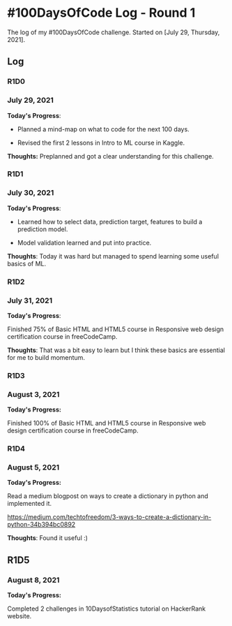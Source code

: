 # #100DaysOfCode Log - Round 1

The log of my #100DaysOfCode challenge. Started on [July 29, Thursday, 2021].

## Log

### R1D0
### July 29, 2021

**Today's Progress**:

- Planned a mind-map on what to code for the next 100 days.

- Revised the first 2 lessons in Intro to ML course in Kaggle.

**Thoughts:** Preplanned and got a clear understanding for this challenge.

### R1D1
### July 30, 2021

**Today's Progress**: 

- Learned how to select data, prediction target, features to build a prediction model.

- Model validation learned and put into practice.

**Thoughts**: Today it was hard but managed to spend learning some useful basics of ML.

### R1D2
### July 31, 2021

**Today's Progress**: 

Finished 75% of Basic HTML and HTML5 course in Responsive web design certification course in freeCodeCamp.

**Thoughts**: That was a bit easy to learn but I think these basics are essential for me to build momentum.

### R1D3
### August 3, 2021

**Today's Progress:** 

Finished 100% of Basic HTML and HTML5 course in Responsive web design certification course in freeCodeCamp.

### R1D4
### August 5, 2021

**Today's Progress:**

Read a medium blogpost on ways to create a dictionary in python and implemented it.

https://medium.com/techtofreedom/3-ways-to-create-a-dictionary-in-python-34b394bc0892

**Thoughts**: Found it useful :)

## R1D5
### August 8, 2021

**Today's Progress:**

Completed 2 challenges in 10DaysofStatistics tutorial on HackerRank website.

